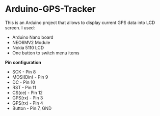 # Arduino-GPS-Tracker
This is an Arduino project that allows to display current GPS data into LCD screen.
I used:
<ul>
  <li>Arduino Nano board</li>
  <li>NEO6MV2 Module</li>
  <li>Nokia 5110 LCD</li>
  <li>One button to switch menu items</li>
</ul>

<b> Pin configuration </b>
<ul>
<li>SCK  - Pin 8</li>
<li>MOSI(Din) - Pin 9</li>
<li>DC   - Pin 10</li>
<li>RST  - Pin 11</li>
<li>CS(ce)   - Pin 12</li>
<li>GPS(rx) - Pin 3</li>
<li>GPS(rx) - Pin 4</li>
<li>Button - Pin 7, GND</li>
</ul>
